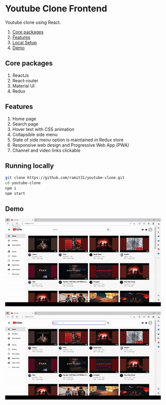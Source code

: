# Youtube Clone Frontend

Youtube clone using React.

1. [Core packages](#core-packages)
2. [Features](#features)
3. [Local Setup](#running-locally)
4. [Demo](#demo)

## Core packages

1. ReactJs
2. React-router
3. Material UI
4. Redux

## Features

1. Home page
2. Search page
3. Hover text with CSS animation
4. Collapsible side menu
5. State of side menu option is maintained in Redux store
6. Responsive web design and Progressive Web App (PWA)
7. Channel and video links clickable

## Running locally

```bash
git clone https://github.com/ramit31/youtube-clone.git
cd youtube-clone
npm i
npm start
```

## Demo
![Home page](/demo/demo-part-1.gif)

![Search page](/demo/demo-part-2.gif)